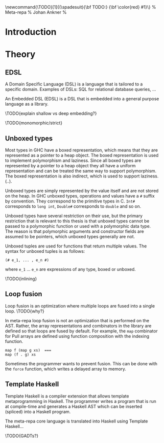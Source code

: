 \newcommand{\TODO}[1]{\(\spadesuit\){\bf TODO:} {\bf \color{red} #1}\\}
% Meta-repa
% Johan Ankner
%

# Introduction

	

# Theory

## EDSL

A Domain Specific Language (DSL) is a language that is tailored to a
specific domain. Examples of DSLs: SQL for relational database
queries, ...


An Embedded DSL (EDSL) is a DSL that is embedded into a general
purpose language as a library. 

\TODO{explain shallow vs deep embedding?}

\TODO{monomorphic/strict}

## Unboxed types

Most types in GHC have a boxed representation, which means that they
are represented as a pointer to a heap object. The boxed
representation is used to implement polymorphism and laziness. Since
all boxed types are represented by a pointer to a heap object they all
have a uniform representation and can be treated the same way to
support polymorphism. The boxed representation is also indirect, which
is used to support laziness. (..).

Unboxed types are simply represented by the value itself and are not
stored on the heap. In GHC unboxed types, operations and values have a
`#` suffix by convention. They correspond to the primitive types in C.
`Int#` corresponds to `long int`, `Double#` corresponds to `double`
and so on.

Unboxed types have several restriction on their use, but the primary
restriction that is relevant to this thesis is that unboxed types
cannot be passed to a polymorphic function or used with a polymorphic
data type. The reason is that polymorphic arguments and constructor
fields are assumed to be pointers, which unboxed types generally are
not.

Unboxed tuples are used for functions that return multiple values. The
syntax for unboxed tuples is as follows:

~~~
(# e_1, ... , e_n #)
~~~

where `e_1` ... `e_n` are expressions of any type, boxed or unboxed. 

\TODO{inlining}

## Loop fusion

Loop fusion is an optimization where multiple loops are fused into a
single loop. \TODO{why?}

In meta-repa loop fusion is not an optimization that is performed on
the AST. Rather, the array representations and combinators in the
library are defined so that loops are fused by default. For example,
the `map` combinator for Pull arrays are defined using function
composition with the indexing function.

~~~
map f (map g xs)  ===
map (f . g) xs
~~~

Sometimes the programmer wants to prevent fusion. This can be done
with the `force` function, which writes a delayed array to memory. 

## Template Haskell

Template Haskell is a compiler extension that allows template
metaprogramming in Haskell. The programmer writes a program that
is run at compile-time and generates a Haskell AST which can be
inserted (spliced) into a Haskell program.

The meta-repa core language is translated into Haskell using Template
Haskell...

\TODO{GADTs?}


